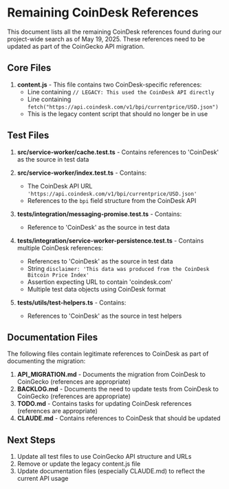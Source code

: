 # Remaining CoinDesk References

This document lists all the remaining CoinDesk references found during our project-wide search as of May 19, 2025. These references need to be updated as part of the CoinGecko API migration.

## Core Files 

1. **content.js** - This file contains two CoinDesk-specific references:
   - Line containing `// LEGACY: This used the CoinDesk API directly`
   - Line containing `fetch("https://api.coindesk.com/v1/bpi/currentprice/USD.json")`
   - This is the legacy content script that should no longer be in use

## Test Files

1. **src/service-worker/cache.test.ts** - Contains references to 'CoinDesk' as the source in test data

2. **src/service-worker/index.test.ts** - Contains:
   - The CoinDesk API URL `'https://api.coindesk.com/v1/bpi/currentprice/USD.json'`
   - References to the `bpi` field structure from the CoinDesk API

3. **tests/integration/messaging-promise.test.ts** - Contains:
   - Reference to 'CoinDesk' as the source in test data

4. **tests/integration/service-worker-persistence.test.ts** - Contains multiple CoinDesk references:
   - References to 'CoinDesk' as the source in test data
   - String `disclaimer: 'This data was produced from the CoinDesk Bitcoin Price Index'`
   - Assertion expecting URL to contain 'coindesk.com'
   - Multiple test data objects using CoinDesk format

5. **tests/utils/test-helpers.ts** - Contains:
   - References to 'CoinDesk' as the source in test helpers

## Documentation Files

The following files contain legitimate references to CoinDesk as part of documenting the migration:

1. **API_MIGRATION.md** - Documents the migration from CoinDesk to CoinGecko (references are appropriate)
2. **BACKLOG.md** - Documents the need to update tests from CoinDesk to CoinGecko (references are appropriate)
3. **TODO.md** - Contains tasks for updating CoinDesk references (references are appropriate)
4. **CLAUDE.md** - Contains references to CoinDesk that should be updated

## Next Steps

1. Update all test files to use CoinGecko API structure and URLs
2. Remove or update the legacy content.js file
3. Update documentation files (especially CLAUDE.md) to reflect the current API usage